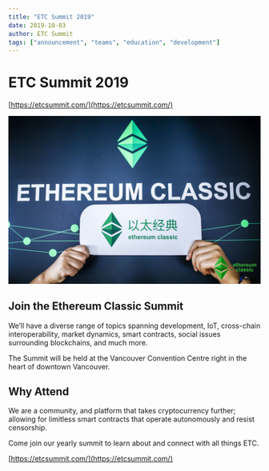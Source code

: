 ```yaml
---
title: "ETC Summit 2019"
date: 2019-10-03
author: ETC Summit
tags: ["announcement", "teams", "education", "development"]
---
```


# ETC Summit 2019

[https://etcsummit.com/](https://etcsummit.com/)

![ETC Summit 2019](./ethereum_classic_banner_wallpaper.JPG)

## Join the Ethereum Classic Summit

We’ll have a diverse range of topics spanning development, IoT, cross-chain interoperability, market dynamics, smart contracts, social issues surrounding blockchains, and much more.

The Summit will be held at the Vancouver Convention Centre right in the heart of downtown Vancouver.

## Why Attend

We are a community, and platform that takes cryptocurrency further; allowing for limitless smart contracts that operate autonomously and resist censorship.

Come join our yearly summit to learn about and connect with all things ETC.

[https://etcsummit.com/](https://etcsummit.com/)
